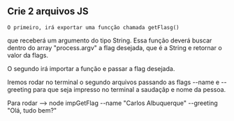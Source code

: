 ## Crie 2 arquivos JS

    O primeiro, irá exportar uma funcção chamada getFlasg()
que receberá um argumento do tipo String.
    Essa função deverá buscar dentro do array "process.argv" a flag desejada, que é
a String e retornar o valor da flags.

O segundo irá importar a função e passar a flag desejada.

Iremos rodar no terminal o segundo arquivos passando as flags --name e --greeting
para que seja impresso no terminal a saudaçãp e nome da pessoa.

Para rodar --> node impGetFlag --name "Carlos Albuquerque" --greeting "Olá, tudo bem?"